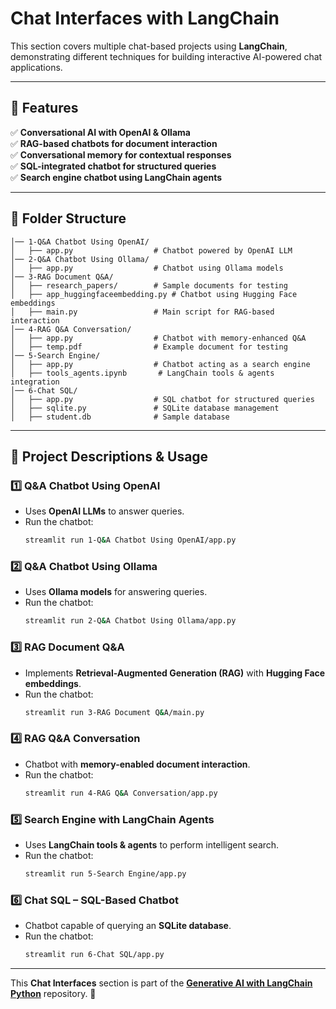 # **Chat Interfaces with LangChain**  

This section covers multiple chat-based projects using **LangChain**, demonstrating different techniques for building interactive AI-powered chat applications.

---

## **📌 Features**  
✅ **Conversational AI with OpenAI & Ollama**  
✅ **RAG-based chatbots for document interaction**  
✅ **Conversational memory for contextual responses**  
✅ **SQL-integrated chatbot for structured queries**  
✅ **Search engine chatbot using LangChain agents**  

---

## **📂 Folder Structure**  

```
│── 1-Q&A Chatbot Using OpenAI/
│   ├── app.py                  # Chatbot powered by OpenAI LLM  
│── 2-Q&A Chatbot Using Ollama/
│   ├── app.py                  # Chatbot using Ollama models  
│── 3-RAG Document Q&A/
│   ├── research_papers/        # Sample documents for testing  
│   ├── app_huggingfaceembedding.py # Chatbot using Hugging Face embeddings  
│   ├── main.py                 # Main script for RAG-based interaction  
│── 4-RAG Q&A Conversation/
│   ├── app.py                  # Chatbot with memory-enhanced Q&A  
│   ├── temp.pdf                # Example document for testing  
│── 5-Search Engine/
│   ├── app.py                  # Chatbot acting as a search engine  
│   ├── tools_agents.ipynb       # LangChain tools & agents integration  
│── 6-Chat SQL/
│   ├── app.py                  # SQL chatbot for structured queries  
│   ├── sqlite.py               # SQLite database management  
│   ├── student.db              # Sample database  
```

---

## **🚀 Project Descriptions & Usage**  

### **1️⃣ Q&A Chatbot Using OpenAI**
- Uses **OpenAI LLMs** to answer queries.  
- Run the chatbot:  
  ```bash
  streamlit run 1-Q&A Chatbot Using OpenAI/app.py
  ```

### **2️⃣ Q&A Chatbot Using Ollama**
- Uses **Ollama models** for answering queries.  
- Run the chatbot:  
  ```bash
  streamlit run 2-Q&A Chatbot Using Ollama/app.py
  ```

### **3️⃣ RAG Document Q&A**
- Implements **Retrieval-Augmented Generation (RAG)** with **Hugging Face embeddings**.  
- Run the chatbot:  
  ```bash
  streamlit run 3-RAG Document Q&A/main.py
  ```

### **4️⃣ RAG Q&A Conversation**
- Chatbot with **memory-enabled document interaction**.  
- Run the chatbot:  
  ```bash
  streamlit run 4-RAG Q&A Conversation/app.py
  ```

### **5️⃣ Search Engine with LangChain Agents**
- Uses **LangChain tools & agents** to perform intelligent search.  
- Run the chatbot:  
  ```bash
  streamlit run 5-Search Engine/app.py
  ```

### **6️⃣ Chat SQL – SQL-Based Chatbot**
- Chatbot capable of querying an **SQLite database**.  
- Run the chatbot:  
  ```bash
  streamlit run 6-Chat SQL/app.py
  ```

---

This **Chat Interfaces** section is part of the **[Generative AI with LangChain Python](https://github.com/ravirch/Generative-AI-with-LangChain-Python)** repository. 🚀  
